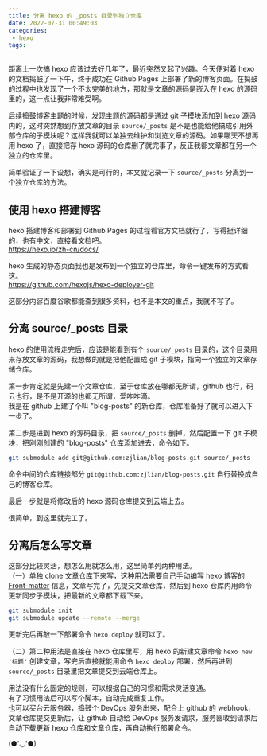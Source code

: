 ```yaml
---
title: 分离 hexo 的 _posts 目录到独立仓库
date: 2022-07-31 00:49:03
categories: 
 - hexo
tags: 
---
```


距离上一次搞 hexo 应该过去好几年了，最近突然又起了兴趣。今天便对着 hexo 的文档捣鼓了一下午，终于成功在 Github Pages 上部署了新的博客页面。在捣鼓的过程中也发现了一个不太完美的地方，那就是文章的源码是嵌入在 hexo 的源码里的，这一点让我非常难受啊。

后续捣鼓博客主题的时候，发现主题的源码都是通过 git 子模块添加到 hexo 源码内的，这时突然想到存放文章的目录 `source/_posts` 是不是也能给他搞成引用外部仓库的子模块呢？这样我就可以单独去维护和浏览文章的源码。如果哪天不想再用 hexo 了，直接把存 hexo 源码的仓库删了就完事了，反正我都文章都在另一个独立的仓库里。

简单验证了一下设想，确实是可行的，本文就记录一下 `source/_posts` 分离到一个独立仓库的方法。

## 使用 hexo 搭建博客
hexo 搭建博客和部署到 Github Pages 的过程看官方文档就行了，写得挺详细的，也有中文，直接看文档吧。   
https://hexo.io/zh-cn/docs/

hexo 生成的静态页面我也是发布到一个独立的仓库里，命令一键发布的方式看这。    
https://github.com/hexojs/hexo-deployer-git 

这部分内容百度谷歌都能查到很多资料，也不是本文的重点，我就不写了。

## 分离 source/_posts 目录
hexo 的使用流程走完后，应该是能看到有个 `source/_posts` 目录的，这个目录用来存放文章的源码，我想做的就是把他配置成 git 子模块，指向一个独立的文章存储仓库。    

第一步肯定就是先建一个文章仓库，至于仓库放在哪都无所谓，github 也行，码云也行，是不是开源的也都无所谓，爱咋咋滴。   
我是在 github 上建了个叫 "blog-posts" 的新仓库，仓库准备好了就可以进入下一步了。

第二步是进到 hexo 的源码目录，把 `source/_posts` 删掉，然后配置一下 git 子模块，把刚刚创建的 "blog-posts" 仓库添加进去，命令如下。
```bash
git submodule add git@github.com:zjlian/blog-posts.git source/_posts
```
命令中间的仓库链接部分 `git@github.com:zjlian/blog-posts.git` 自行替换成自己的博客仓库。

最后一步就是将修改后的 hexo 源码仓库提交到云端上去。   

很简单，到这里就完工了。   

## 分离后怎么写文章
这部分比较灵活，想怎么用就怎么用，这里简单列两种用法。   
（一）单独 clone 文章仓库下来写，这种用法需要自己手动编写 hexo 博客的 [Front-matter](https://hexo.io/zh-cn/docs/front-matter) 信息，文章写完了，先提交文章仓库，然后到 hexo 仓库内用命令更新同步子模块，把最新的文章都下载下来。
```bash
git submodule init
git submodule update --remote --merge
``` 
更新完后再敲一下部署命令 `hexo deploy` 就可以了。   

（二）第二种用法是直接在 hexo 仓库里写，用 hexo 的新建文章命令 `hexo new '标题'` 创建文章，写完后直接就能用命令 `hexo deploy` 部署，然后再进到 `source/_posts` 目录里把文章提交到云端仓库上。

用法没有什么固定的规则，可以根据自己的习惯和需求灵活变通。   
有了习惯用法后可以写个脚本，自动完成重复工作。   
也可以买台云服务器，捣鼓个 DevOps 服务出来，配合上 github 的 webhook，文章仓库提交更新后，让 github 自动给  DevOps 服务发请求，服务器收到请求后自动下载更新 hexo 仓库和文章仓库，再自动执行部署命令。

(●'◡'●)
